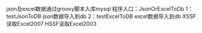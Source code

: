 json及excel数据通过groovy脚本入库mysql
程序入口：JsonOrExcelToDb
1：testJsonToDB json数据导入到db
2：testExcelToDB excel数据导入到db
       XSSF读取Excel2007
       HSSF读取Excel2003